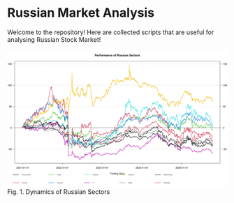 # Russian Market Analysis

Welcome to the repository! Here are collected scripts that are useful for analysing Russian Stock Market!

![](https://github.com/vladislavpyatnitskiy/rus_market_analysis/blob/main/Plots/Russian%20sectors%20performance.png?raw=true)
Fig. 1. Dynamics of Russian Sectors
